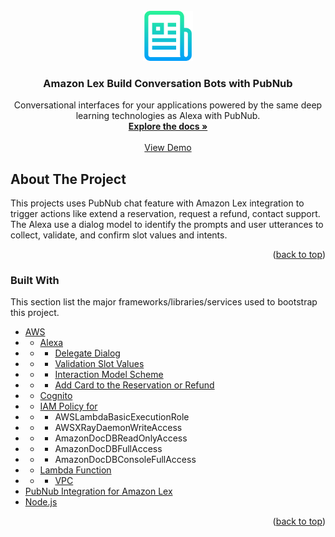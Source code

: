 <div id="top"></div>

<!-- PROJECT LOGO -->
<br />
<div align="center">
  <a href="https://www.pubnub.com/integrations/amazon-lex-build-conversation-bots/" target="_blank">
    <img src="images/logo.png" alt="Logo" width="80" height="80">
  </a>

  <h3 align="center">Amazon Lex Build Conversation Bots with PubNub</h3>

  <p align="center">
    Conversational interfaces for your applications powered by the same deep learning technologies as Alexa with PubNub.
    <br />
    <a href="https://www.pubnub.com/integrations/amazon-lex-build-conversation-bots/" target="_blank"><strong>Explore the docs »</strong></a>
    <br />
    <br />
    <a href="https://www.pubnub.com/tour/introduction/" target="_blank">View Demo</a>
  </p>
</div>


<!-- ABOUT THE PROJECT -->
## About The Project

This projects uses PubNub chat feature with Amazon Lex integration to trigger actions like extend a reservation, request a refund, contact support. The Alexa use a dialog model to identify the prompts and user utterances to collect, validate, and confirm slot values and intents.

<!-- <a href="https://www.pubnub.com/integrations/amazon-lex-build-conversation-bots/" target="_blank">
    <img src="https://images.ctfassets.net/3prze68gbwl1/H3MlwDtAQ8oM2jdz3F8jO/2ab2ef94fd6243a84455d320cf08dfef/react-native-app.gif" alt="Logo" >
</a> -->

<p align="right">(<a href="#top">back to top</a>)</p>



### Built With

This section list the major frameworks/libraries/services used to bootstrap this project.

* [AWS]()
* * [Alexa](https://developer.amazon.com/en-US/docs/alexa/smapi/send-a-message-request-to-a-skill.html)
* * * [Delegate Dialog](https://developer.amazon.com/en-US/docs/alexa/custom-skills/delegate-dialog-to-alexa.html)
* * * [Validation Slot Values](https://developer.amazon.com/en-US/docs/alexa/custom-skills/validate-slot-values.html#configure)
* * * [Interaction Model Scheme](https://developer.amazon.com/en-US/docs/alexa/smapi/interaction-model-schema.html)
* * * [Add Card to the Reservation or Refund](https://developer.amazon.com/en-US/docs/alexa/custom-skills/include-a-card-in-your-skills-response.html)
* * [Cognito](https://docs.aws.amazon.com/cognito/latest/developerguide/what-is-amazon-cognito.html)
* * [IAM Policy for](https://aws.amazon.com/iam/)
* * * AWSLambdaBasicExecutionRole
* * * AWSXRayDaemonWriteAccess
* * * AmazonDocDBReadOnlyAccess
* * * AmazonDocDBFullAccess
* * * AmazonDocDBConsoleFullAccess
* * [Lambda Function](https://docs.aws.amazon.com/lambda/latest/dg/welcome.html)
* * * [VPC](https://docs.aws.amazon.com/lambda/latest/dg/configuration-vpc.html)
* [PubNub Integration for Amazon Lex](https://www.pubnub.com/integrations/amazon-lex-build-conversation-bots/)
* [Node.js](https://nodejs.dev/)

<p align="right">(<a href="#top">back to top</a>)</p>
